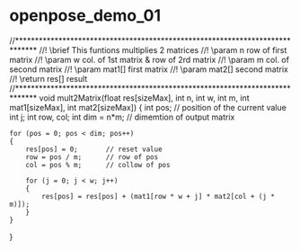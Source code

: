 # openpose_demo_01

//*****************************************************************************
//! \brief  This funtions multiplies 2 matrices
//! \param  n row of first matrix
//! \param  w col. of 1st matrix & row of 2rd matrix
//! \param  m col. of second matrix
//! \param  mat1[] first matrix
//! \param  mat2[] second matrix
//! \return res[] result
//*****************************************************************************
void mult2Matrix(float res[sizeMax],
				 int n, int w, int m,
				 int mat1[sizeMax], int mat2[sizeMax])
{
	int pos; // position of the current value
	int j;
	int row, col;
	int dim = n*m;	// dimemtion of output matrix
	
	for (pos = 0; pos < dim; pos++)
	{
		res[pos] = 0;		// reset value
		row = pos / m;		// row of pos
		col = pos % m;		// collow of pos

		for (j = 0; j < w; j++)
		{
			res[pos] = res[pos] + (mat1[row * w + j] * mat2[col + (j * m)]);
		}
	}
}
